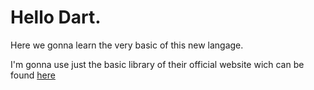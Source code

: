 # Hello Dart.

Here we gonna learn the very basic of this new langage.

I'm gonna use just the basic library of their official website wich can be found [here](https://dart.dev/language)
